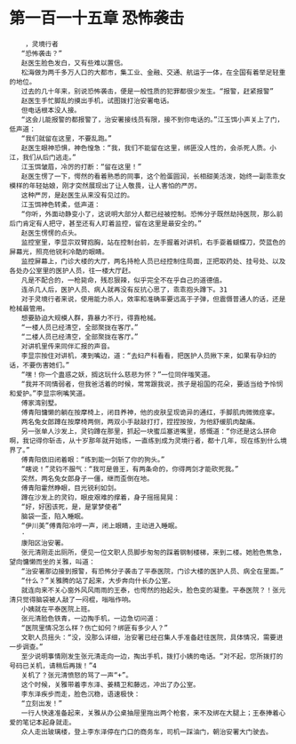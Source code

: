 # 第一百一十五章 恐怖袭击
        ，灵境行者
       “恐怖袭击？”
       赵医生脸色发白，又有些难以置信。
       松海做为两千多万人口的大都市，集工业、金融、交通、航运于一体，在全国有着举足轻重的地位。
       过去的几十年来，别说恐怖袭击，便是一般性质的犯罪都很少发生。“报警，赶紧报警”
       赵医生手忙脚乱的摸出手机，试图拨打治安署电话。
       但电话根本没人接。
       “这会儿能报警的都报警了，治安署接线员有限，接不到你电话的。”江玉饵小声关上了门，低声道：
       “我们就留在这里，不要乱跑。”
       赵医生眼神恐惧，神色惶急：“我，我们不能留在这里，绑匪没人性的，会杀死人质。小江，我们从后门逃走。”
       江玉饵皱眉，冷厉的打断：“留在这里！”
       赵医生愣了一下，愕然的看着熟悉的同事，这个脸蛋圆润，长相甜美活泼，始终一副乖乖女模样的年轻姑娘，刚才突然展现出了让人敬畏，让人害怕的严厉。
       这种严厉，是赵医生从来没有见过的。
       江玉饵神色转柔，低声道：
       “你听，外面动静变小了，这说明大部分人都已经被控制。恐怖分子既然劫持医院，那么前后门肯定有人把守，甚至还有人盯着监控，留在这里是最安全的。”
       赵医生愣愣的点头。
       监控室里，李显宗双臂抱胸，站在控制台前，左手握着对讲机，右手耍着蝴蝶刀，荧蓝色的屏幕光，照亮他锐利冷酷的眼睛。
       监控屏幕上，门诊大楼的大厅，两名持枪人员已经控制住局面，正把取药处、挂号处、以及各处办公室里的医护人员，往一楼大厅赶。
       凡是不配合的，一枪毙命，残忍狠辣，似乎完全不在乎自己的道德值。
       连杀几人后，医护人员、病人就再没有反抗心思了，乖乖抱头蹲下。31
       对于灵境行者来说，使用能力杀人，效率和准确率要远高于子弹，但震慑普通人的话，还是枪械最管用。
       想要胁迫大规模人群，靠暴力不行，得靠枪械。
       “一楼人员已经清空，全部聚拢在客厅。”
       “二楼人员已经清空，全部聚拢在客厅。”
       对讲机里传来同伴汇报的声音。
       李显宗按住对讲机，凑到嘴边，道：“去妇产科看看，把医护人员揪下来，如果有孕妇的话，不要伤害她们。”
       “嘿！你一个蛊惑之妖，搁这玩什么慈悲为怀？”一位同伴嗤笑道。
       “我并不同情弱者，但我爸活着的时候，常常跟我说，孩子是祖国的花朵，要适当给予怜悯和爱护。”李显宗咧嘴笑道。
       傅家湾别墅。
       傅青阳慵懒的躺在按摩椅上，闭目养神，他的皮肤呈现诡异的通红，手脚肌肉微微痉挛。
       两名兔女郎蹲在按摩椅两侧，两双小手敲敲打打，捏捏按按，为他舒缓肌肉酸痛。
       另一张单人沙发上，灵钧蹲在那里，抓起一块蜜瓜塞进嘴里，感慨道：“你还是这么拼命啊，我记得你斩击，从十岁那年就开始练，一直练到成为灵境行者，都十几年，现在练到什么境界了。”
       傅青阳依旧闭着眼：“练到能一剑斩了你的狗头。”
       “瞎说！”灵钧不服气：“我可是兽王，有两条命的，你得两剑才能砍死我。”
       突然，两名兔女郎身子一僵，继而歪倒在地。
       傅青阳霍然睁眼，目光锐利如剑。
       蹲在沙发上的灵钧，眼皮艰难的撑着，身子摇摇晃晃：
       “好，好困该死，是，是掌梦使者”
       脑袋一歪，陷入睡眠。
       “伊川美”傅青阳冷哼一声，闭上眼睛，主动进入睡眠。
       ·
       康阳区治安署。
       张元清刚走出厕所，便见一位文职人员脚步匆匆的踩着钢制楼梯，来到二楼。她脸色焦急，望向慵懒而坐的关雅，叫道：
       “治安署那边接到报警，有恐怖分子袭击了平泰医院，门诊大楼的医护人员、病全在里面。”
       “什么？”关雅腾的站了起来，大步奔向什长办公室。
       就连向来不关心窗外风风雨雨的王泰，也愕然的抬起头，脸色变的凝重。平泰医院？！张元清只觉得脑袋被人敲了一闷棍，嗡嗡作响。
       小姨就在平泰医院上班。
       张元清脸色铁青，一边掏手机，一边急切问道：
       “医院里情况怎么样？伤亡如何？绑匪有多少人？”
       文职人员摇头：“没，没那么详细，治安署已经召集人手准备赶往医院，具体情况，需要进一步调查。”
       至少说明事情刚发生张元清走向一边，掏出手机，拨打小姨的电话。“对不起，您所拨打的号码已关机，请稍后再拨！”4
       关机了？张元清愤怒的骂了一声“+”。
       这个时候，关雅带着李东泽、姜精卫和藤远，冲出了办公室。
       李东泽疾步而走，脸色沉稳，语速极快：
       “立刻出发！”
       一行人快速准备起来，关雅从办公桌抽屉里拖出两个枪套，来不及绑在大腿上；王泰捧着心爱的笔记本起身就走。
       众人走出玻璃楼，登上李东泽停在门口的商务车，司机一踩油门，朝治安署大门驶去。